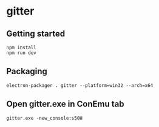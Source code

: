 # gitter

## Getting started

```
npm install
npm run dev
```

## Packaging
```
electron-packager . gitter --platform=win32 --arch=x64
```

## Open gitter.exe in ConEmu tab
```
gitter.exe -new_console:s50H
```